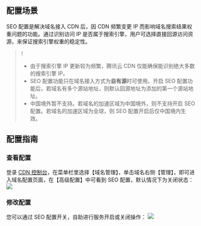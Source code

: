 ## 配置场景
SEO 配置是解决域名接入 CDN 后，因 CDN 频繁变更 IP 而影响域名搜索结果权重问题的功能。通过识别访问 IP 是否属于搜索引擎，用户可选择直接回源访问资源，来保证搜索引擎权重的稳定性。


> !
> - 由于搜索引擎 IP 更新较为频繁，腾讯云 CDN 仅能确保能识别绝大多数的搜索引擎 IP。
> - SEO 配置功能只在域名接入方式为**自有源**时可使用。开启 SEO 配置功能后，若域名有多个源站地址，则默认回源地址为添加的第一个源站地址。
> - 中国境外暂不支持。若域名的加速区域为中国境外，则不支持开启 SEO 配置。若域名的加速区域为全球，则 SEO 配置开启后仅中国境内生效。
## 配置指南

### 查看配置

登录 [CDN 控制台](https://console.cloud.tencent.com/cdn)，在菜单栏里选择【域名管理】，单击域名右侧【管理】，即可进入域名配置页面，在【高级配置】中可看到 SEO 配置，默认情况下为关闭状态：
![](https://main.qcloudimg.com/raw/a23d5e0924f6caeaa1b5f6163376ab63.png)

### 修改配置
您可以通过 SEO 配置开关，自助进行服务开启或关闭操作：
![](https://main.qcloudimg.com/raw/6630c286cef035f9670c1c85da99172c.png)


